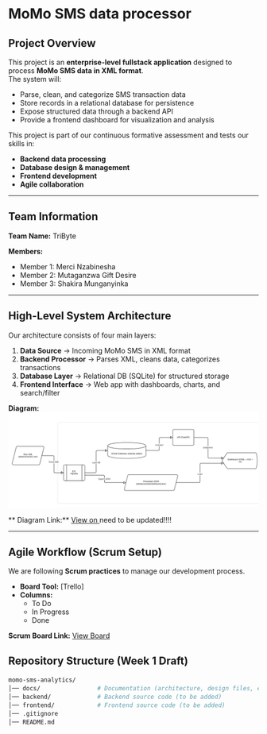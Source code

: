 #  MoMo SMS data processor

##  Project Overview
This project is an **enterprise-level fullstack application** designed to process **MoMo SMS data in XML format**.  
The system will:
- Parse, clean, and categorize SMS transaction data  
- Store records in a relational database for persistence  
- Expose structured data through a backend API  
- Provide a frontend dashboard for visualization and analysis  

This project is part of our continuous formative assessment and tests our skills in:
- **Backend data processing**
- **Database design & management**
- **Frontend development**
- **Agile collaboration**

---

##  Team Information
**Team Name:** TriByte 

**Members:**
- Member 1: Merci Nzabinesha
- Member 2: Mutaganzwa Gift Desire 
- Member 3: Shakira Munganyinka 

---

## High-Level System Architecture
Our architecture consists of four main layers:  

1. **Data Source** → Incoming MoMo SMS in XML format  
2. **Backend Processor** → Parses XML, cleans data, categorizes transactions  
3. **Database Layer** → Relational DB (SQLite) for structured storage  
4. **Frontend Interface** → Web app with dashboards, charts, and search/filter  

 **Diagram:**  
![System Architecture](docs/architecture.png)  

 ** Diagram Link:** [View on ](https://diagram-link.com)  need to be updated!!!!

---

## Agile Workflow (Scrum Setup)
We are following **Scrum practices** to manage our development process.  

- **Board Tool:** [Trello]  
- **Columns:**  
  - To Do  
  - In Progress  
  - Done  

 **Scrum Board Link:** [View Board](https://trello.com/b/avGAlbms/momo-sms-dataprocessor)  


##  Repository Structure (Week 1 Draft)
```bash
momo-sms-analytics/
│── docs/                # Documentation (architecture, design files, etc.)
│── backend/             # Backend source code (to be added)
│── frontend/            # Frontend source code (to be added)
│── .gitignore
│── README.md
